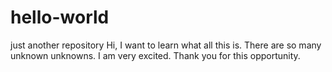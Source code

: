 # hello-world
just another repository
Hi,
I want to learn what all this is.
There are so many unknown unknowns.
I am very excited. Thank you for this opportunity.
